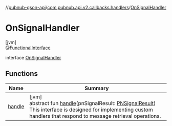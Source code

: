 //[pubnub-gson-api](../../../index.md)/[com.pubnub.api.v2.callbacks.handlers](../index.md)/[OnSignalHandler](index.md)

# OnSignalHandler

[jvm]\
@[FunctionalInterface](https://docs.oracle.com/javase/8/docs/api/java/lang/FunctionalInterface.html)

interface [OnSignalHandler](index.md)

## Functions

| Name | Summary |
|---|---|
| [handle](handle.md) | [jvm]<br>abstract fun [handle](handle.md)(pnSignalResult: [PNSignalResult](../../../../../pubnub-core/pubnub-core-api/pubnub-core-api/com.pubnub.api.models.consumer.pubsub/-p-n-signal-result/index.md))<br> This interface is designed for implementing custom handlers that respond to message retrieval operations. |
